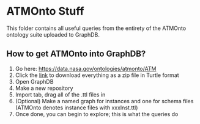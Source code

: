 # ATMOnto Stuff
This folder contains all useful queries from the entirety of the ATMOnto ontology suite uploaded to GraphDB.

## How to get ATMOnto into GraphDB?
1. Go here: https://data.nasa.gov/ontologies/atmonto/ATM
2. Click the [link](https://data.nasa.gov/ontologies/atmonto/allFilesTTL.zip) to download everything as a zip file in Turtle format
3. Open GraphDB
4. Make a new repository
5. Import tab, drag all of the .ttl files in
6. (Optional) Make a named graph for instances and one for schema files (ATMOnto denotes instance files with xxxInst.ttl)
7. Once done, you can begin to explore; this is what the queries do